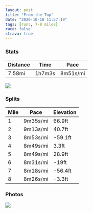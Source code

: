 ```yaml
---
layout: post
title: "From the Top"
date: "2020-10-10 11:57:19"
tags: [runs, 7-8 miles]
race: false
strava: true
---
```


### Stats

| Distance | Time | Pace |
|----------|------|------|
|7.58mi|1h7m3s|8m51s/mi|

<img src='https://maps.googleapis.com/maps/api/staticmap?maptype=roadmap&path=enc:av~wFzyhbMI^BBt@Rj@\TFFPKX]b@Sd@O|B}A|Fw@rBG\s@fAAj@m@pBGT?b@Mb@CDAGMl@Yt@m@^S\U~Am@`@Kd@Q`@C^B`@YhAm@`BuAbFm@`BGp@Rh@Bv@E~@]fAG~Ay@vBu@fAy@xBOj@UdCOj@ChAUh@EXA\Bl@`@`Az@n@b@DZEXOh@{@R_BPq@f@q@f@SfBAhBi@r@Bx@Vf@`@lAdBXv@\vBt@xAx@b@b@JnAdA`@bA\nBp@`Bp@vA\b@pAnAfE~ArA~@nAjBThAL\f@j@tAd@tBOd@@t@TXVl@fAr@zCdAdDdCpCrBbAbBJlAEjCaAn@Ij@@xBv@f@f@zAhAd@h@dBhDXd@^Zt@TrCM~Ar@f@b@vBjCVj@~@tAv@z@b@TXXx@j@fBdDl@|@^^j@nAvAfAf@Pz@B|Ei@rAHbBtA\p@V~Ad@nAd@RdAbAjAd@HN^PrAd@p@J`CjAx@r@PXb@Zb@r@ZXRj@^XEb@dA|@dApAhBbAxBpAd@IpBcBV_Af@mAt@qAVeAZw@LeAIqAOi@g@_AmCcAyCiBeBsAmAqBKeAJoAHk@`@yAZ}@Fe@CgA{@gBSYs@o@yAg@wAkA[e@Ig@q@qB_@g@a@[aDqAmA@]LaAl@g@Fk@@c@M_Ao@sBsBQUe@cBUk@Y[y@Aq@LiBm@kCi@aEaBk@_@]_@{@qAK_@aByAc@[oEwBcAs@c@e@Yc@Mo@Sk@Q{@K{B`@qDCk@QmASk@[UKUe@MoAq@qByAcAe@iBiAgDgCmCoAQWiBsAoCqA}@KwBHeA[gAAiAPsA|@c@PkAKoAe@{AcA}ByBUa@uAwAkAeBi@SYAcBR_BMmCa@mAo@}@aAWo@i@gBOWYGc@@m@d@Yn@@TThAHRr@~@JXHv@ObAYb@y@TK?aBkA{@kA}@{@gAi@q@o@e@Ma@_@Ui@Is@VyADk@Em@Mc@SWaBuAF_Bl@gCf@i@TaAP{ALo@Vc@DYP]r@w@d@y@PI\qAHm@JSHq@\cANWZGBo@V}@Gm@?o@v@qBJ@h@cAt@m@P_@Pu@E{@@W^o@JW@a@RYTq@NwATu@p@mAXuAAQ&key=AIzaSyC1MId7bFpkLXNAaYhBSTb8jLyiSqzbDtM&size=800x800&markers=color:yellow|label:S|40.79473,-73.94222&markers=color:green|label:F|40.79457999999999,-73.9413900000001'>

### Splits

| Mile | Pace | Elevation |
|------|------|-----------|
|1|9m35s/mi|66.9ft|
|2|9m13s/mi|40.7ft|
|3|8m53s/mi|-59.1ft|
|4|8m49s/mi|3.3ft|
|5|8m49s/mi|28.9ft|
|6|8m31s/mi|-19ft|
|7|8m18s/mi|-56.4ft|
|8|8m26s/mi|-3.3ft|

### Photos
<img src='https://dgtzuqphqg23d.cloudfront.net/dBye11oFBFeM-TMjiJyPivMshae8rfCF_jvBWzwGXnM-482x768.jpg'>
